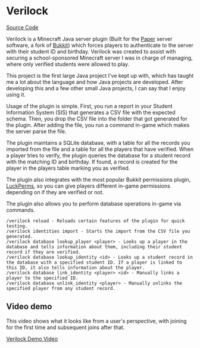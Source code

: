 # Verilock
[Source Code](https://github.com/larryr1/verilock)

Verilock is a Minecraft Java server plugin (Built for the [Paper](https://papermc.io) server software, a fork of [Bukkit](https://dev.bukkit.org)) which forces players to authenticate to the server with their student ID and birthday. Verilock was created to assist with securing a school-sponsored Minecraft server I was in charge of managing, where only verified students were allowed to play.

This project is the first large Java project I've kept up with, which has taught me a lot about the language and how Java projects are developed. After developing this and a few other small Java projects, I can say that I enjoy using it.

Usage of the plugin is simple. First, you run a report in your Student Information System (SIS) that generates a CSV file with the expected schema. Then, you drop the CSV file into the folder that got generated for the plugin. After adding the file, you run a command in-game which makes the server parse the file.

The plugin maintains a SQLite database, with a table for all the records you imported from the file and a table for all the players that have verified. When a player tries to verify, the plugin queries the database for a student record with the matching ID and birthday. If found, a record is created for the player in the players table marking you as verified.

The plugin also integrates with the most popular Bukkit permissions plugin, [LuckPerms](https://luckperms.net), so you can give players different in-game permissions depending on if they are verified or not.

The plugin also allows you to perform database operations in-game via commands.
```
/verilock reload - Reloads certain features of the plugin for quick testing.
/verilock identities import - Starts the import from the CSV file you generated.
/verilock database lookup_player <player> - Looks up a player in the database and tells information about them, including their student record if they are verified.
/verilock database lookup_identity <id> - Looks up a student record in the database with a specified student ID. If a player is linked to this ID, it also tells information about the player.
/verilock database link_identity <player> <id> - Manually links a player to the specified ID.
/verilock database unlink_identity <player> - Manually unlinks the specified player from any student record.
```
## Video demo
This video shows what it looks like from a user's perspective, with joining for the first time and subsequent joins after that.

[Verilock Demo Video](https://larryr1.github.io/projects/verilock/verilock_demo.mp4)
